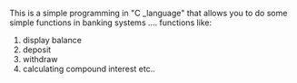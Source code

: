 This is a simple programming in "C _language" that allows you to do some simple functions in banking systems  .... 
functions like:
 1. display balance
 2. deposit
 3. withdraw
 4. calculating compound interest etc..
